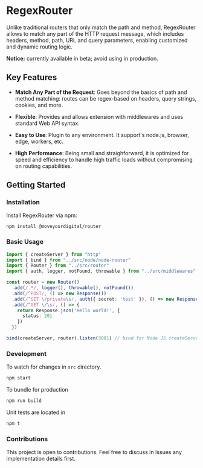 # RegexRouter

Unlike traditional routers that only match the path and method, RegexRouter allows to match any part of the HTTP request message, which includes headers, method, path, URL and query parameters, enabling customized and dynamic routing logic.

**Notice:** currently available in beta; avoid using in production.

## Key Features
- **Match Any Part of the Request**: Goes beyond the basics of path and method matching: routes can be regex-based on headers, query strings, cookies, and more.

- **Flexible**: Provides and allows extension with middlewares and uses standard Web API syntax.

- **Easy to Use**: Plugin to any environment. It support's node.js, browser, edge, workers, etc.

- **High Performance**: Being small and straighforward, it is optimized for speed and efficiency to handle high traffic loads without compromising on routing capabilities.

## Getting Started
### Installation
Install RegexRouter via npm:
```
npm install @moveyourdigital/router
```

### Basic Usage

```ts
import { createServer } from "http"
import { bind } from "../src/node/node-router"
import { Router } from "../src/router"
import { auth, logger, notFound, throwable } from "../src/middlewares"

const router = new Router()
  .add(/.*/, logger(), throwable(), notFound())
  .add(/^POST/, () => new Response())
  .add(/^GET \/private\s/, auth({ secret: 'test' }), () => new Response())
  .add(/^GET \/\s/, () => {
    return Response.json('Hello world!', {
      status: 201
    })
  })

bind(createServer, router).listen(3001) // bind for Node JS createServer
```

### Development
To watch for changes in `src` directory.
```bash
npm start
```
To bundle for production
```bash
npm run build
```
Unit tests are located in
```bash
npm t
```

### Contributions
This project is open to contributions. Feel free to discuss in Issues any implementation details first.

